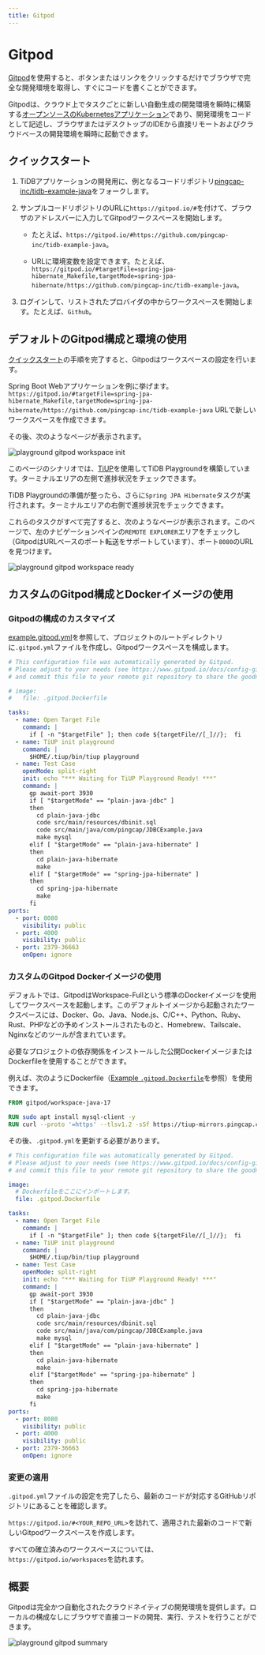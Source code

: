 ```yaml
---
title: Gitpod
---
```


<!-- markdownlint-disable MD029 -->

# Gitpod

[Gitpod](https://www.gitpod.io/)を使用すると、ボタンまたはリンクをクリックするだけでブラウザで完全な開発環境を取得し、すぐにコードを書くことができます。

Gitpodは、クラウド上でタスクごとに新しい自動生成の開発環境を瞬時に構築する[オープンソースのKubernetesアプリケーション](https://github.com/gitpod-io/gitpod)であり、開発環境をコードとして記述し、ブラウザまたはデスクトップのIDEから直接リモートおよびクラウドベースの開発環境を瞬時に起動できます。

## クイックスタート

1. TiDBアプリケーションの開発用に、例となるコードリポジトリ[pingcap-inc/tidb-example-java](https://github.com/pingcap-inc/tidb-example-java)をフォークします。

2. サンプルコードリポジトリのURLに`https://gitpod.io/#`を付けて、ブラウザのアドレスバーに入力してGitpodワークスペースを開始します。

   - たとえば、`https://gitpod.io/#https://github.com/pingcap-inc/tidb-example-java`。

   - URLに環境変数を設定できます。たとえば、`https://gitpod.io/#targetFile=spring-jpa-hibernate_Makefile,targetMode=spring-jpa-hibernate/https://github.com/pingcap-inc/tidb-example-java`。

3. ログインして、リストされたプロバイダの中からワークスペースを開始します。たとえば、`Github`。

## デフォルトのGitpod構成と環境の使用

[クイックスタート](#quick-start)の手順を完了すると、Gitpodはワークスペースの設定を行います。

Spring Boot Webアプリケーションを例に挙げます。`https://gitpod.io/#targetFile=spring-jpa-hibernate_Makefile,targetMode=spring-jpa-hibernate/https://github.com/pingcap-inc/tidb-example-java` URLで新しいワークスペースを作成できます。

その後、次のようなページが表示されます。

![playground gitpod workspace init](/media/develop/playground-gitpod-workspace-init.png)

このページのシナリオでは、[TiUP](https://docs.pingcap.com/zh/tidb/stable/tiup-overview)を使用してTiDB Playgroundを構築しています。ターミナルエリアの左側で進捗状況をチェックできます。

TiDB Playgroundの準備が整ったら、さらに`Spring JPA Hibernate`タスクが実行されます。ターミナルエリアの右側で進捗状況をチェックできます。

これらのタスクがすべて完了すると、次のようなページが表示されます。このページで、左のナビゲーションペインの`REMOTE EXPLORER`エリアをチェックし（GitpodはURLベースのポート転送をサポートしています）、ポート`8080`のURLを見つけます。

![playground gitpod workspace ready](/media/develop/playground-gitpod-workspace-ready.png)

## カスタムのGitpod構成とDockerイメージの使用

### Gitpodの構成のカスタマイズ

[example.gitpod.yml](https://github.com/pingcap-inc/tidb-example-java/blob/main/.gitpod.yml)を参照して、プロジェクトのルートディレクトリに`.gitpod.yml`ファイルを作成し、Gitpodワークスペースを構成します。

```yml
# This configuration file was automatically generated by Gitpod.
# Please adjust to your needs (see https://www.gitpod.io/docs/config-gitpod-file)
# and commit this file to your remote git repository to share the goodness with others.

# image:
#   file: .gitpod.Dockerfile

tasks:
  - name: Open Target File
    command: |
      if [ -n "$targetFile" ]; then code ${targetFile//[_]//};  fi
  - name: TiUP init playground
    command: |
      $HOME/.tiup/bin/tiup playground
  - name: Test Case
    openMode: split-right
    init: echo "*** Waiting for TiUP Playground Ready! ***"
    command: |
      gp await-port 3930
      if [ "$targetMode" == "plain-java-jdbc" ]
      then
        cd plain-java-jdbc
        code src/main/resources/dbinit.sql
        code src/main/java/com/pingcap/JDBCExample.java
        make mysql
      elif [ "$targetMode" == "plain-java-hibernate" ]
      then
        cd plain-java-hibernate
        make
      elif [ "$targetMode" == "spring-jpa-hibernate" ]
      then
        cd spring-jpa-hibernate
        make
      fi
ports:
  - port: 8080
    visibility: public
  - port: 4000
    visibility: public
  - port: 2379-36663
    onOpen: ignore
```

### カスタムのGitpod Dockerイメージの使用

デフォルトでは、GitpodはWorkspace-Fullという標準のDockerイメージを使用してワークスペースを起動します。このデフォルトイメージから起動されたワークスペースには、Docker、Go、Java、Node.js、C/C++、Python、Ruby、Rust、PHPなどの予めインストールされたものと、Homebrew、Tailscale、Nginxなどのツールが含まれています。

必要なプロジェクトの依存関係をインストールした公開DockerイメージまたはDockerfileを使用することができます。

例えば、次のようにDockerfile（[Example `.gitpod.Dockerfile`](https://github.com/pingcap-inc/tidb-example-java/blob/main/.gitpod.Dockerfile)を参照）を使用できます。

```dockerfile
FROM gitpod/workspace-java-17

RUN sudo apt install mysql-client -y
RUN curl --proto '=https' --tlsv1.2 -sSf https://tiup-mirrors.pingcap.com/install.sh | sh
```

その後、`.gitpod.yml`を更新する必要があります。

```yml
# This configuration file was automatically generated by Gitpod.
# Please adjust to your needs (see https://www.gitpod.io/docs/config-gitpod-file)
# and commit this file to your remote git repository to share the goodness with others.

image:
  # Dockerfileをここにインポートします。
  file: .gitpod.Dockerfile

tasks:
  - name: Open Target File
    command: |
      if [ -n "$targetFile" ]; then code ${targetFile//[_]//};  fi
  - name: TiUP init playground
    command: |
      $HOME/.tiup/bin/tiup playground
  - name: Test Case
    openMode: split-right
    init: echo "*** Waiting for TiUP Playground Ready! ***"
    command: |
      gp await-port 3930
      if [ "$targetMode" == "plain-java-jdbc" ]
      then
        cd plain-java-jdbc
        code src/main/resources/dbinit.sql
        code src/main/java/com/pingcap/JDBCExample.java
        make mysql
      elif [ "$targetMode" == "plain-java-hibernate" ]
      then
        cd plain-java-hibernate
        make
      elif ["$targetMode" == "spring-jpa-hibernate" ]
      then
        cd spring-jpa-hibernate
        make
      fi
ports:
  - port: 8080
    visibility: public
  - port: 4000
    visibility: public
  - port: 2379-36663
    onOpen: ignore
```

### 変更の適用

`.gitpod.yml`ファイルの設定を完了したら、最新のコードが対応するGitHubリポジトリにあることを確認します。

`https://gitpod.io/#<YOUR_REPO_URL>`を訪れて、適用された最新のコードで新しいGitpodワークスペースを作成します。

すべての確立済みのワークスペースについては、`https://gitpod.io/workspaces`を訪れます。

## 概要

Gitpodは完全かつ自動化されたクラウドネイティブの開発環境を提供します。ローカルの構成なしにブラウザで直接コードの開発、実行、テストを行うことができます。

![playground gitpod summary](/media/develop/playground-gitpod-summary.png)